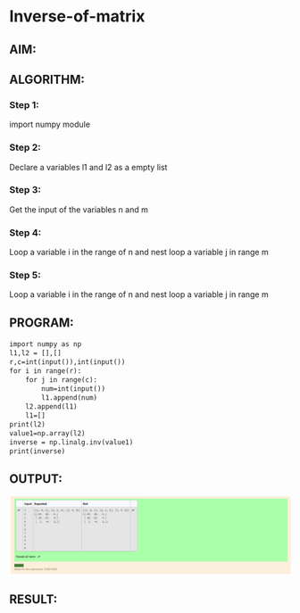 # Inverse-of-matrix

## AIM:

## ALGORITHM:
### Step 1:
import numpy module
### Step 2:
Declare a variables l1 and l2 as a empty list
### Step 3:
Get the input of the variables n and m
### Step 4:
Loop a variable i in the range of n and nest loop a variable j in range m
### Step 5:
Loop a variable i in the range of n and nest loop a variable j in range m


## PROGRAM:
~~~
import numpy as np
l1,l2 = [],[]
r,c=int(input()),int(input())
for i in range(r):
    for j in range(c):
        num=int(input())
        l1.append(num)
    l2.append(l1)
    l1=[]
print(l2)
value1=np.array(l2)
inverse = np.linalg.inv(value1)
print(inverse)

~~~

## OUTPUT:
![output](1.png)

## RESULT:
